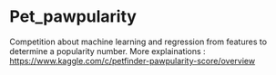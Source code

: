 # Pet_pawpularity
Competition about machine learning and regression from features to determine a popularity number.
More explainations : https://www.kaggle.com/c/petfinder-pawpularity-score/overview
